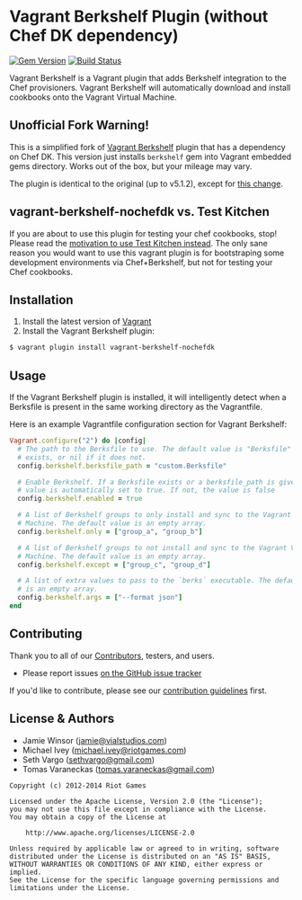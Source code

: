 # Vagrant Berkshelf Plugin (without Chef DK dependency)

[![Gem Version](http://img.shields.io/gem/v/vagrant-berkshelf-nochefdk.svg)][gem] [![Build Status](http://img.shields.io/travis/spajus/vagrant-berkshelf-nochefdk.svg?branch=master)][travis]

Vagrant Berkshelf is a Vagrant plugin that adds Berkshelf integration to the Chef provisioners. Vagrant Berkshelf will automatically download and install cookbooks onto the Vagrant Virtual Machine.

## Unofficial Fork Warning!

This is a simplified fork of [Vagrant Berkshelf](https://github.com/berkshelf/vagrant-berkshelf) plugin that has a dependency on Chef DK. This version just installs `berkshelf` gem into Vagrant embedded gems directory. Works out of the box, but your mileage may vary.

The plugin is identical to the original (up to v5.1.2), except for [this change](https://github.com/berkshelf/vagrant-berkshelf/pull/324).

## vagrant-berkshelf-nochefdk vs. Test Kitchen

If you are about to use this plugin for testing your chef cookbooks, stop!
Please read the [motivation to use Test Kitchen instead](https://github.com/berkshelf/vagrant-berkshelf/tree/v5.1.2#vagrant-berkshelf-vs-test-kitchen). The only sane reason you would want to use this vagrant plugin is for bootstraping some development environments via Chef+Berkshelf, but not for testing your Chef cookbooks.

## Installation

1. Install the latest version of [Vagrant](https://www.vagrantup.com/downloads.html)
3. Install the Vagrant Berkshelf plugin:

  ```sh
  $ vagrant plugin install vagrant-berkshelf-nochefdk
  ```

## Usage

If the Vagrant Berkshelf plugin is installed, it will intelligently detect when a Berksfile is present in the same working directory as the Vagrantfile.

Here is an example Vagrantfile configuration section for Vagrant Berkshelf:

```ruby
Vagrant.configure("2") do |config|
  # The path to the Berksfile to use. The default value is "Berksfile" if one
  # exists, or nil if it does not.
  config.berkshelf.berksfile_path = "custom.Berksfile"

  # Enable Berkshelf. If a Berksfile exists or a berksfile_path is given, this
  # value is automatically set to true. If not, the value is false
  config.berkshelf.enabled = true

  # A list of Berkshelf groups to only install and sync to the Vagrant Virtual
  # Machine. The default value is an empty array.
  config.berkshelf.only = ["group_a", "group_b"]

  # A list of Berkshelf groups to not install and sync to the Vagrant Virtual
  # Machine. The default value is an empty array.
  config.berkshelf.except = ["group_c", "group_d"]

  # A list of extra values to pass to the `berks` executable. The default value
  # is an empty array.
  config.berkshelf.args = ["--format json"]
end
```

## Contributing

Thank you to all of our [Contributors](https://github.com/berkshelf/vagrant-berkshelf/graphs/contributors), testers, and users.

- Please report issues [on the GitHub issue tracker](https://github.com/berkshelf/berkshelf/issues)

If you'd like to contribute, please see our [contribution guidelines](https://github.com/berkshelf/vagrant-berkshelf/blob/master/CONTRIBUTING.md) first.

## License & Authors

- Jamie Winsor (jamie@vialstudios.com)
- Michael Ivey (michael.ivey@riotgames.com)
- Seth Vargo (sethvargo@gmail.com)
- Tomas Varaneckas (tomas.varaneckas@gmail.com)

```text
Copyright (c) 2012-2014 Riot Games

Licensed under the Apache License, Version 2.0 (the "License");
you may not use this file except in compliance with the License.
You may obtain a copy of the License at

    http://www.apache.org/licenses/LICENSE-2.0

Unless required by applicable law or agreed to in writing, software
distributed under the License is distributed on an "AS IS" BASIS,
WITHOUT WARRANTIES OR CONDITIONS OF ANY KIND, either express or implied.
See the License for the specific language governing permissions and
limitations under the License.
```

[gem]: https://rubygems.org/gems/vagrant-berkshelf-nochefdk
[travis]: https://travis-ci.org/berkshelf/vagrant-berkshelf-nochefdk

